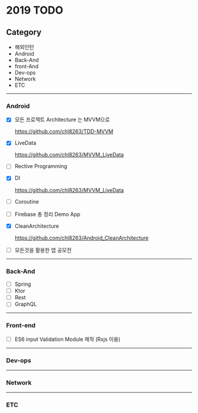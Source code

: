 # 2019 TODO

## Category 

* 해외인턴
* Android
* Back-And
* front-And
* Dev-ops
* Network
* ETC

<hr/>

### Android
- [x] 모든 프로젝트 Architecture 는 MVVM으로

    <https://github.com/chl8263/TDD-MVVM>

- [x] LiveData

    <https://github.com/chl8263/MVVM_LiveData>

- [ ] Rective Programming

- [x] DI

    <https://github.com/chl8263/MVVM_LiveData>

- [ ] Coroutine

- [ ] Firebase 총 정리 Demo App

- [x] CleanArchitecture

    <https://github.com/chl8263/Android_CleanArchitecture>

- [ ] 모든것을 활용한 앱 공모전

<hr/>

### Back-And
- [ ] Spring
- [ ] Ktor
- [ ] Rest
- [ ] GraphQL

<hr/>

### Front-end
- [ ] ES6 input Validation Module 제작 (Rxjs 이용)

<hr/>

### Dev-ops
<hr/>

### Network
<hr/>

### ETC
